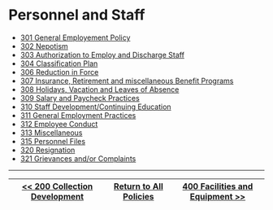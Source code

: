 # Personnel and Staff

* [301 General Employement Policy](/policies/300-personnel-staff/301.md)
* [302 Nepotism](/policies/300-personnel-staff/302.md)
* [303 Authorization to Employ and Discharge Staff](/policies/300-personnel-staff/303.md)
* [304 Classification Plan](/policies/300-personnel-staff/304.md)
* [306 Reduction in Force](/policies/300-personnel-staff/306.md)
* [307 Insurance, Retirement and miscellaneous Benefit Programs](/policies/300-personnel-staff/307.md)
* [308 Holidays, Vacation and Leaves of Absence](/policies/300-personnel-staff/308.md)
* [309 Salary and Paycheck Practices](/policies/300-personnel-staff/309.md)
* [310 Staff Development/Continuing Education](/policies/300-personnel-staff/310.md)
* [311 General Employment Practices](/policies/300-personnel-staff/311.md)
* [312 Employee Conduct](/policies/300-personnel-staff/312.md)
* [313 Miscellaneous](/policies/300-personnel-staff/313.md)
* [315 Personnel Files](/policies/300-personnel-staff/315.md)
* [320 Resignation](/policies/300-personnel-staff/320.md)
* [321 Grievances and/or Complaints](/policies/300-personnel-staff/321.md)
---
|[<< 200 Collection Development](/policies/200-collection-development/) | [Return to All Policies](/policies/) | [400 Facilities and Equipment >>](/policies/400-facilities-equipment/)|
--- | --- | ---
